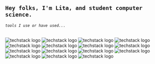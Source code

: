 
<!--!![Screenshot of a comment on a GitHub issue showing an image, added in the Markdown, of an Octocat smiling and raising a tentacle.](https://myoctocat.com/assets/images/octocats/octocat-20.png)-->

`Hey folks, I'm Lita, and student computer science.`
-
_`tools I use or have used...`_

<br/>![techstack logo](https://readme-components.vercel.app/api?component=logo&logo=JavaScript&&fill=cdffc0-text=false&animation=spin)
![techstack logo](https://readme-components.vercel.app/api?component=logo&logo=HTML5&&fill=cdffc0-text=false&animation=spin)
![techstack logo](https://readme-components.vercel.app/api?component=logo&logo=CSS3&&fill=cdffc0-text=false&animation=spin)
![techstack logo](https://readme-components.vercel.app/api?component=logo&logo=C&&fill=cdffc0-text=false&animation=spin)
![techstack logo](https://readme-components.vercel.app/api?component=logo&logo=Java&&fill=cdffc0-text=false&animation=spin)
![techstack logo](https://readme-components.vercel.app/api?component=logo&logo=Python&&fill=cdffc0-text=false&animation=spin)
![techstack logo](https://readme-components.vercel.app/api?component=logo&logo=Node.Js&&fill=cdffc0-text=false&animation=spin)
![techstack logo](https://readme-components.vercel.app/api?component=logo&logo=Git&&fill=cdffc0-text=false&animation=spin)
![techstack logo](https://readme-components.vercel.app/api?component=logo&logo=Flask&&fill=cdffc0-text=false&animation=spin)
![techstack logo](https://readme-components.vercel.app/api?component=logo&logo=Pycharm&&fill=cdffc0-text=false&animation=spin)
![techstack logo](https://readme-components.vercel.app/api?component=logo&logo=EclipseIDE&&fill=cdffc0-text=false&animation=spin)
![techstack logo](https://readme-components.vercel.app/api?component=logo&logo=IntelliJIDEA&&fill=cdffc0-text=false&animation=spin)
![techstack logo](https://readme-components.vercel.app/api?component=logo&logo=Django&&fill=cdffc0-text=false&animation=spin)
![techstack logo](https://readme-components.vercel.app/api?component=logo&logo=MySql&&fill=cdffc0-text=false&animation=spin)
![techstack logo](https://readme-components.vercel.app/api?component=logo&logo=Pandas&&fill=cdffc0-text=false&animation=spin)



 <!--social networks-->
<!--social networks
-

[![Linkedin Badge](https://img.shields.io/badge/-tal1tasantos-grey?style=flat-square&logo=Linkedin&logoColor=white&link=[https://www.linkedin.com/in/tal1tasantos/](https://www.linkedin.com/in/tal1tasantos/))](https://www.linkedin.com/in/tal1tasantos/)


<!--Snake eating my contribution graph
 ![snake gif](https://github.com/euLita/euLita/blob/output/github-contribution-grid-snake.gif)-->
